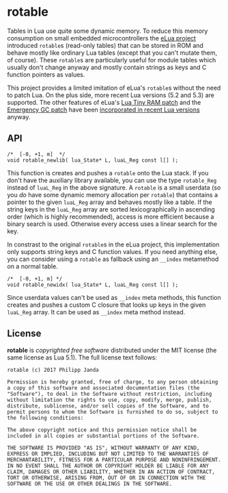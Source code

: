#                               rotable                              #

Tables in Lua use quite some dynamic memory. To reduce this memory
consumption on small embedded microcontrollers the [eLua project][1]
introduced `rotable`s (read-only tables) that can be stored in ROM and
behave mostly like ordinary Lua tables (except that you can't mutate
them, of course). These `rotable`s are particularly useful for module
tables which usually don't change anyway and mostly contain strings as
keys and C function pointers as values.

This project provides a limited imitation of eLua's `rotable`s without
the need to patch Lua. On the plus side, more recent Lua versions (5.2
and 5.3) are supported. The other features of eLua's [Lua Tiny RAM
patch][2] and the [Emergency GC patch][3] have been [incorporated in
recent Lua versions][4] anyway.


##                                API                               ##

    /*  [-0, +1, m]  */
    void rotable_newlib( lua_State* L, luaL_Reg const l[] );

This function is creates and pushes a `rotable` onto the Lua stack. If
you don't have the auxiliary library available, you can use the type
`rotable_Reg` instead of `luaL_Reg` in the above signature. A
`rotable` is a small userdata (so you *do* have some dynamic memory
allocation per `rotable`) that contains a pointer to the given
`luaL_Reg` array and behaves mostly like a table. If the string keys
in the `luaL_Reg` array are sorted lexicographically in ascending
order (which is highly recommended), access is more efficient because
a binary search is used. Otherwise every access uses a linear search
for the key.

In constrast to the original `rotable`s in the eLua project, this
implementation only supports string keys and C function values. If you
need anything else, you can consider using a `rotable` as fallback
using an `__index` metamethod on a normal table.


    /*  [-0, +1, m] */
    void rotable_newidx( lua_State* L, luaL_Reg const l[] );

Since userdata values can't be used as `__index` meta methods, this
function creates and pushes a custom C closure that looks up keys in
the given `luaL_Reg` array. It can be used as `__index` meta method
instead.


##                              License                             ##

**rotable** is *copyrighted free software* distributed under the MIT
license (the same license as Lua 5.1). The full license text follows:

    rotable (c) 2017 Philipp Janda

    Permission is hereby granted, free of charge, to any person obtaining
    a copy of this software and associated documentation files (the
    "Software"), to deal in the Software without restriction, including
    without limitation the rights to use, copy, modify, merge, publish,
    distribute, sublicense, and/or sell copies of the Software, and to
    permit persons to whom the Software is furnished to do so, subject to
    the following conditions:

    The above copyright notice and this permission notice shall be
    included in all copies or substantial portions of the Software.

    THE SOFTWARE IS PROVIDED "AS IS", WITHOUT WARRANTY OF ANY KIND,
    EXPRESS OR IMPLIED, INCLUDING BUT NOT LIMITED TO THE WARRANTIES OF
    MERCHANTABILITY, FITNESS FOR A PARTICULAR PURPOSE AND NONINFRINGEMENT.
    IN NO EVENT SHALL THE AUTHOR OR COPYRIGHT HOLDER BE LIABLE FOR ANY
    CLAIM, DAMAGES OR OTHER LIABILITY, WHETHER IN AN ACTION OF CONTRACT,
    TORT OR OTHERWISE, ARISING FROM, OUT OF OR IN CONNECTION WITH THE
    SOFTWARE OR THE USE OR OTHER DEALINGS IN THE SOFTWARE.


  [1]:  http://www.eluaproject.net/
  [2]:  http://www.eluaproject.net/doc/v0.9/en_arch_ltr.html
  [3]:  http://www.eluaproject.net/doc/v0.9/en_elua_egc.html
  [4]:  http://www.lua.org/manual/5.2/readme.html#changes


